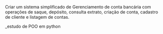 
Criar um sistema simplificado de Gerenciamento de conta bancária com operações de saque, depósito, consulta extrato,
criação de conta, cadastro de cliente e listagem de contas.

_estudo de POO em python
